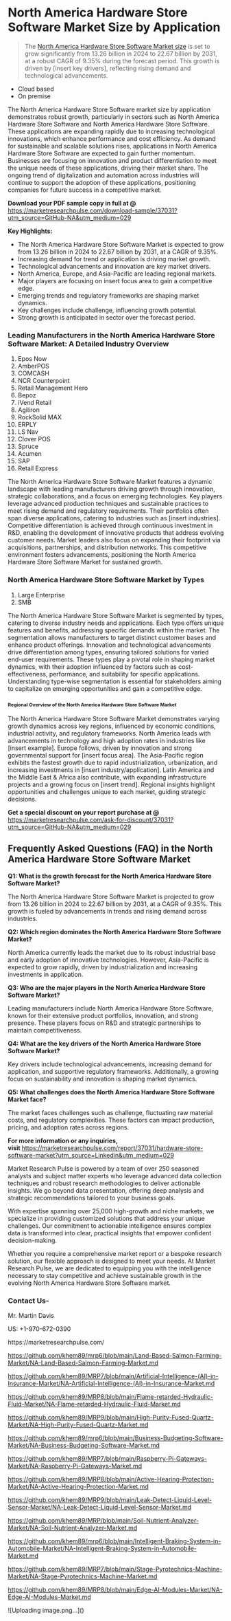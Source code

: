 <h1>North America Hardware Store Software Market&nbsp;Size by Application</h1><blockquote><p>The <a href="https://marketresearchpulse.com/download-sample/37031?utm_source=GitHub-NA&amp;utm_medium=029">North America Hardware Store Software Market size</a> is set to grow significantly from 13.26 billion in 2024 to 22.67 billion by 2031, at a robust CAGR of 9.35% during the forecast period. This growth is driven by [insert key drivers], reflecting rising demand and technological advancements.</p></blockquote><ul><li>Cloud based<li> On premise</li></ul><p>The North America Hardware Store Software market size by application demonstrates robust growth, particularly in sectors such as North America Hardware Store Software and North America Hardware Store Software. These applications are expanding rapidly due to increasing technological innovations, which enhance performance and cost efficiency. As demand for sustainable and scalable solutions rises, applications in North America Hardware Store Software are expected to gain further momentum. Businesses are focusing on innovation and product differentiation to meet the unique needs of these applications, driving their market share. The ongoing trend of digitalization and automation across industries will continue to support the adoption of these applications, positioning companies for future success in a competitive market.</p><p><strong>Download your PDF sample copy in full at @ </strong><a href="https://marketresearchpulse.com/download-sample/37031?utm_source=GitHub-NA&amp;utm_medium=029">https://marketresearchpulse.com/download-sample/37031?utm_source=GitHub-NA&amp;utm_medium=029</a></p><p><strong>Key Highlights: </strong></p><ul><li>The North America Hardware Store Software Market is expected to grow from 13.26 billion in 2024 to 22.67 billion by 2031, at a CAGR of 9.35%.</li><li>Increasing demand for trend or application is driving market growth.</li><li>Technological advancements and innovation are key market drivers.</li><li>North America, Europe, and Asia-Pacific are leading regional markets.</li><li>Major players are focusing on insert focus area to gain a competitive edge.</li><li>Emerging trends and regulatory frameworks are shaping market dynamics.</li><li>Key challenges include challenge, influencing growth potential.</li><li>Strong growth is anticipated in sector over the forecast period.</li></ul><h3>Leading Manufacturers in the North America Hardware Store Software Market: A Detailed Industry Overview</h3><ol><li>Epos Now</li><li>AmberPOS</li><li>COMCASH</li><li>NCR Counterpoint</li><li>Retail Management Hero</li><li>Bepoz</li><li>iVend Retail</li><li>Agiliron</li><li>RockSolid MAX</li><li>ERPLY</li><li>LS Nav</li><li>Clover POS</li><li>Spruce</li><li>Acumen</li><li>SAP</li><li>Retail Express</li></ol><div class="flex max-w-full flex-col flex-grow"><div class="min-h-8 text-message flex w-full flex-col items-end gap-2 whitespace-normal break-words [.text-message+&amp;]:mt-5" dir="auto" data-message-author-role="assistant" data-message-id="fd8432e4-4910-450d-b182-61b7bfb0a01f" data-message-model-slug="gpt-4o"><div class="flex w-full flex-col gap-1 empty:hidden first:pt-[3px]"><div class="markdown prose w-full break-words dark:prose-invert light"><p>The North America Hardware Store Software Market features a dynamic landscape with leading manufacturers driving growth through innovation, strategic collaborations, and a focus on emerging technologies. Key players leverage advanced production techniques and sustainable practices to meet rising demand and regulatory requirements. Their portfolios often span diverse applications, catering to industries such as [insert industries]. Competitive differentiation is achieved through continuous investment in R&amp;D, enabling the development of innovative products that address evolving customer needs. Market leaders also focus on expanding their footprint via acquisitions, partnerships, and distribution networks. This competitive environment fosters advancements, positioning the North America Hardware Store Software Market for sustained growth.</p></div></div></div></div><h3>North America Hardware Store Software Market by Types</h3><ol><li>Large Enterprise<li> SMB</li></ol><div class="flex max-w-full flex-col flex-grow"><div class="min-h-8 text-message flex w-full flex-col items-end gap-2 whitespace-normal break-words [.text-message+&amp;]:mt-5" dir="auto" data-message-author-role="assistant" data-message-id="084470be-0bb7-4664-bddf-5156b4f41249" data-message-model-slug="gpt-4o-mini"><div class="flex w-full flex-col gap-1 empty:hidden first:pt-[3px]"><div class="markdown prose w-full break-words dark:prose-invert light"><p>The North America Hardware Store Software Market is segmented by types, catering to diverse industry needs and applications. Each type offers unique features and benefits, addressing specific demands within the market. The segmentation allows manufacturers to target distinct customer bases and enhance product offerings. Innovation and technological advancements drive differentiation among types, ensuring tailored solutions for varied end-user requirements. These types play a pivotal role in shaping market dynamics, with their adoption influenced by factors such as cost-effectiveness, performance, and suitability for specific applications. Understanding type-wise segmentation is essential for stakeholders aiming to capitalize on emerging opportunities and gain a competitive edge.</p></div></div></div></div><h3><span style="font-size: 11px;">Regional Overview of the North America Hardware Store Software Market</span></h3><div class="flex max-w-full flex-col flex-grow"><div class="min-h-8 text-message flex w-full flex-col items-end gap-2 whitespace-normal break-words [.text-message+&amp;]:mt-5" dir="auto" data-message-author-role="assistant" data-message-id="e9038762-ce64-4e30-91c9-9bd413514231" data-message-model-slug="gpt-4o-mini"><div class="flex w-full flex-col gap-1 empty:hidden first:pt-[3px]"><div class="markdown prose w-full break-words dark:prose-invert light"><p>The North America Hardware Store Software Market demonstrates varying growth dynamics across key regions, influenced by economic conditions, industrial activity, and regulatory frameworks. North America leads with advancements in technology and high adoption rates in industries like [insert example]. Europe follows, driven by innovation and strong governmental support for [insert focus area]. The Asia-Pacific region exhibits the fastest growth due to rapid industrialization, urbanization, and increasing investments in [insert industry/application]. Latin America and the Middle East &amp; Africa also contribute, with expanding infrastructure projects and a growing focus on [insert trend]. Regional insights highlight opportunities and challenges unique to each market, guiding strategic decisions.</p></div></div></div></div><p><strong>Get a special discount on your report purchase at @ </strong><a href="https://marketresearchpulse.com/ask-for-discount/37031?utm_source=GitHub-NA&amp;utm_medium=029">https://marketresearchpulse.com/ask-for-discount/37031?utm_source=GitHub-NA&amp;utm_medium=029</a></p><h2>Frequently Asked Questions (FAQ) in the North America Hardware Store Software Market</h2><p><strong>Q1: What is the growth forecast for the North America Hardware Store Software Market?</strong></p><p>The North America Hardware Store Software Market is projected to grow from 13.26 billion in 2024 to 22.67 billion by 2031, at a CAGR of 9.35%. This growth is fueled by advancements in trends and rising demand across industries.</p><p><strong>Q2: Which region dominates the North America Hardware Store Software Market?</strong></p><p>North America currently leads the market due to its robust industrial base and early adoption of innovative technologies. However, Asia-Pacific is expected to grow rapidly, driven by industrialization and increasing investments in application.</p><p><strong>Q3: Who are the major players in the North America Hardware Store Software Market?</strong></p><p>Leading manufacturers include North America Hardware Store Software, known for their extensive product portfolios, innovation, and strong presence. These players focus on R&amp;D and strategic partnerships to maintain competitiveness.</p><p><strong>Q4: What are the key drivers of the North America Hardware Store Software Market?</strong></p><p>Key drivers include technological advancements, increasing demand for application, and supportive regulatory frameworks. Additionally, a growing focus on sustainability and innovation is shaping market dynamics.</p><p><strong>Q5: What challenges does the North America Hardware Store Software Market face?</strong></p><p>The market faces challenges such as challenge, fluctuating raw material costs, and regulatory complexities. These factors can impact production, pricing, and adoption rates across regions.</p><p><strong>For more information or any inquiries, visit&nbsp;</strong><a href="https://marketresearchpulse.com/report/37031/hardware-store-software-market?utm_source=Linkedin&utm_medium=029">https://marketresearchpulse.com/report/37031/hardware-store-software-market?utm_source=Linkedin&utm_medium=029</a></p><p>Market Research Pulse is powered by a team of over 250 seasoned analysts and subject matter experts who leverage advanced data collection techniques and robust research methodologies to deliver actionable insights. We go beyond data presentation, offering deep analysis and strategic recommendations tailored to your business goals.</p><p>With expertise spanning over 25,000 high-growth and niche markets, we specialize in providing customized solutions that address your unique challenges. Our commitment to actionable intelligence ensures complex data is transformed into clear, practical insights that empower confident decision-making.</p><p>Whether you require a comprehensive market report or a bespoke research solution, our flexible approach is designed to meet your needs. At Market Research Pulse, we are dedicated to equipping you with the intelligence necessary to stay competitive and achieve sustainable growth in the evolving North America Hardware Store Software market.</p><h3><strong>Contact Us-</strong></h3><p>Mr. Martin Davis</p><p>US: +1-970-672-0390</p><p>https://marketresearchpulse.com/</p><p><a href="https://github.com/khem89/mrp6/blob/main/Land-Based-Salmon-Farming-Market/NA-Land-Based-Salmon-Farming-Market.md">https://github.com/khem89/mrp6/blob/main/Land-Based-Salmon-Farming-Market/NA-Land-Based-Salmon-Farming-Market.md</a></p><p><a href="https://github.com/khem89/MRP7/blob/main/Artificial-Intelligence-(AI)-in-Insurance-Market/NA-Artificial-Intelligence-(AI)-in-Insurance-Market.md">https://github.com/khem89/MRP7/blob/main/Artificial-Intelligence-(AI)-in-Insurance-Market/NA-Artificial-Intelligence-(AI)-in-Insurance-Market.md</a></p><p><a href="https://github.com/khem89/MRP8/blob/main/Flame-retarded-Hydraulic-Fluid-Market/NA-Flame-retarded-Hydraulic-Fluid-Market.md">https://github.com/khem89/MRP8/blob/main/Flame-retarded-Hydraulic-Fluid-Market/NA-Flame-retarded-Hydraulic-Fluid-Market.md</a></p><p><a href="https://github.com/khem89/MRP9/blob/main/High-Purity-Fused-Quartz-Market/NA-High-Purity-Fused-Quartz-Market.md">https://github.com/khem89/MRP9/blob/main/High-Purity-Fused-Quartz-Market/NA-High-Purity-Fused-Quartz-Market.md</a></p><p><a href="https://github.com/khem89/mrp6/blob/main/Business-Budgeting-Software-Market/NA-Business-Budgeting-Software-Market.md">https://github.com/khem89/mrp6/blob/main/Business-Budgeting-Software-Market/NA-Business-Budgeting-Software-Market.md</a></p><p><a href="https://github.com/khem89/MRP7/blob/main/Raspberry-Pi-Gateways-Market/NA-Raspberry-Pi-Gateways-Market.md">https://github.com/khem89/MRP7/blob/main/Raspberry-Pi-Gateways-Market/NA-Raspberry-Pi-Gateways-Market.md</a></p><p><a href="https://github.com/khem89/MRP8/blob/main/Active-Hearing-Protection-Market/NA-Active-Hearing-Protection-Market.md">https://github.com/khem89/MRP8/blob/main/Active-Hearing-Protection-Market/NA-Active-Hearing-Protection-Market.md</a></p><p><a href="https://github.com/khem89/MRP9/blob/main/Leak-Detect-Liquid-Level-Sensor-Market/NA-Leak-Detect-Liquid-Level-Sensor-Market.md">https://github.com/khem89/MRP9/blob/main/Leak-Detect-Liquid-Level-Sensor-Market/NA-Leak-Detect-Liquid-Level-Sensor-Market.md</a></p><p><a href="https://github.com/khem89/MRP/blob/main/Soil-Nutrient-Analyzer-Market/NA-Soil-Nutrient-Analyzer-Market.md">https://github.com/khem89/MRP/blob/main/Soil-Nutrient-Analyzer-Market/NA-Soil-Nutrient-Analyzer-Market.md</a></p><p><a href="https://github.com/khem89/mrp6/blob/main/Intelligent-Braking-System-in-Automobile-Market/NA-Intelligent-Braking-System-in-Automobile-Market.md">https://github.com/khem89/mrp6/blob/main/Intelligent-Braking-System-in-Automobile-Market/NA-Intelligent-Braking-System-in-Automobile-Market.md</a></p><p><a href="https://github.com/khem89/MRP7/blob/main/Stage-Pyrotechnics-Machine-Market/NA-Stage-Pyrotechnics-Machine-Market.md">https://github.com/khem89/MRP7/blob/main/Stage-Pyrotechnics-Machine-Market/NA-Stage-Pyrotechnics-Machine-Market.md</a></p><p><a href="https://github.com/khem89/MRP8/blob/main/Edge-AI-Modules-Market/NA-Edge-AI-Modules-Market.md">https://github.com/khem89/MRP8/blob/main/Edge-AI-Modules-Market/NA-Edge-AI-Modules-Market.md</a></p>
![Uploading image.png…]()
